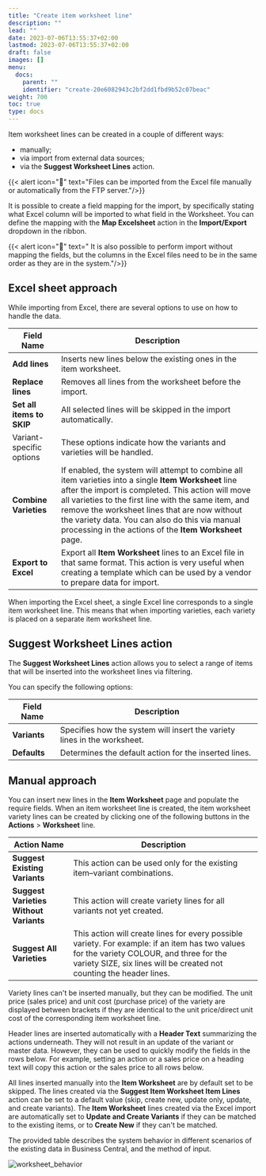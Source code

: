 ```yaml
---
title: "Create item worksheet line"
description: ""
lead: ""
date: 2023-07-06T13:55:37+02:00
lastmod: 2023-07-06T13:55:37+02:00
draft: false
images: []
menu:
  docs:
    parent: ""
    identifier: "create-20e6082943c2bf2dd1fbd9b52c07beac"
weight: 700
toc: true
type: docs
---
```


Item worksheet lines can be created in a couple of different ways:

- manually;
- via import from external data sources;
- via the **Suggest Worksheet Lines** action.

{{< alert icon="📝" text="Files can be imported from the Excel file manually or automatically from the FTP server."/>}}

It is possible to create a field mapping for the import, by specifically stating what Excel column will be imported to what field in the Worksheet. You can define the mapping with the **Map Excelsheet** action in the **Import/Export** dropdown in the ribbon. 

{{< alert icon="📝" text=" It is also possible to perform import without mapping the fields, but the columns in the Excel files need to be in the same order as they are in the system."/>}}

## Excel sheet approach

While importing from Excel, there are several options to use on how to handle the data. 


| Field Name      | Description |
| ----------- | ----------- |
| **Add lines** | Inserts new lines below the existing ones in the item worksheet. |
| **Replace lines** | Removes all lines from the worksheet before the import. |
| **Set all items to SKIP** | All selected lines will be skipped in the import automatically. |
| Variant-specific options | These options indicate how the variants and varieties will be handled. |
| **Combine Varieties** | If enabled, the system will attempt to combine all item varieties into a single **Item Worksheet** line after the import is completed. This action will move all varieties to the first line with the same item, and remove the worksheet lines that are now without the variety data. You can also do this via manual processing in the actions of the **Item Worksheet** page. |
| **Export to Excel** | Export all **Item Worksheet** lines to an Excel file in that same format. This action is very useful when creating a template which can be used by a vendor to prepare data for import. | 

When importing the Excel sheet, a single Excel line corresponds to a single item worksheet line. This means that when importing varieties, each variety is placed on a separate item worksheet line.

## Suggest Worksheet Lines action

The **Suggest Worksheet Lines** action allows you to select a range of items that will be inserted into the worksheet lines via filtering. 

You can specify the following options:

| Field Name      | Description |
| ----------- | ----------- |
| **Variants** | Specifies how the system will insert the variety lines in the worksheet. |
| **Defaults** | Determines the default action for the inserted lines. | 

## Manual approach

You can insert new lines in the **Item Worksheet** page and populate the require fields. When an item worksheet line is created, the item worksheet variety lines can be created by clicking one of the following buttons in the **Actions** > **Worksheet** line.

| Action Name      | Description |
| ----------- | ----------- |
| **Suggest Existing Variants** | This action can be used only for the existing item–variant combinations. |
| **Suggest Varieties Without Variants** | This action will create variety lines for all variants not yet created. |
| **Suggest All Varieties** | This action will create lines for every possible variety. For example: if an item has two values for the variety COLOUR, and three for the variety SIZE, six lines will be created not counting the header lines. |

Variety lines can't be inserted manually, but they can be modified. The unit price (sales price) and unit cost (purchase price) of the variety are displayed between brackets if they are identical to the unit price/direct unit cost of the corresponding item worksheet line. 

Header lines are inserted automatically with a **Header Text** summarizing the actions underneath. They will not result in an update of the variant or master data. However, they can be used to quickly modify the fields in the rows below. For example, setting an action or a sales price on a heading text will copy this action or the sales price to all rows below. 

All lines inserted manually into the **Item Worksheet** are by default set to be skipped. The lines created via the **Suggest Item Worksheet Item Lines** action can be set to a default value (skip, create new, update only, update, and create variants). The **Item Worksheet** lines created via the Excel import are automatically set to **Update and Create Variants** if they can be matched to the existing items, or to **Create New** if they can't be matched. 

The provided table describes the system behavior in different scenarios of the existing data in Business Central, and the method of input. 

![worksheet_behavior](worksheet_behavior_table.PNG)


